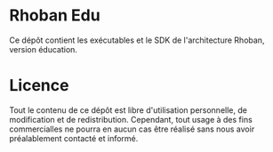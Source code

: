 Rhoban Edu
==========

Ce dépôt contient les exécutables et le SDK de l'architecture Rhoban,
version éducation.

Licence
=======

Tout le contenu de ce dépôt est libre d'utilisation personnelle, de modification
et de redistribution. Cependant, tout usage à des fins commercialles ne pourra en 
aucun cas être réalisé sans nous avoir préalablement contacté et informé.

